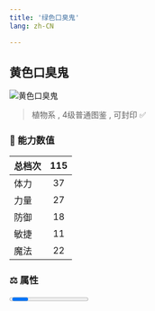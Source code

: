```yaml
---
title: '绿色口臭鬼'
lang: zh-CN

---
```


<RouterBack />

## 黄色口臭鬼

![黄色口臭鬼](https://user-images.githubusercontent.com/78347270/115957209-07a7f280-a53c-11eb-9cfb-525bf5e99594.gif) 

> 植物系 , 4级普通图鉴<Card /> , 可封印 ✅ 


### 💪 能力数值

| 总档次       | 115            |
| :----------- |:-------------:|
| 体力      | 37   <Stars :number="3.5" />  |
| 力量      | 27   <Stars :number="2.5" />  |
| 防御      | 18   <Stars :number="2" />  | 
| 敏捷      | 11  <Stars :number="1" />  | 
| 魔法      | 22  <Stars :number="2" />   | 


### ⚖️ 属性


<Progress earth :number="1" />

<Progress water :number="0" />

<Progress fire :number="0" />

<Progress wind :number="9" />

### ✨ 技能栏 <Strong>7个</Strong>

- 攻击
- 防御

### 👶 1级出现点

- 芙蕾雅岛 维诺亚村全域






